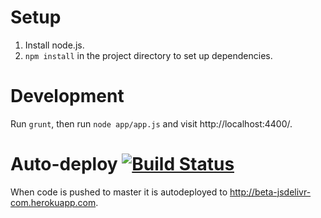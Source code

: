 # Setup
1. Install node.js.
2. `npm install` in the project directory to set up dependencies.

# Development
Run `grunt`, then run ```node app/app.js``` and visit http://localhost:4400/.

# Auto-deploy [![Build Status](https://travis-ci.org/jsdelivr/beta.jsdelivr.com.svg?branch=master)](https://travis-ci.org/jsdelivr/beta.jsdelivr.com)
When code is pushed to master it is autodeployed to http://beta-jsdelivr-com.herokuapp.com.
